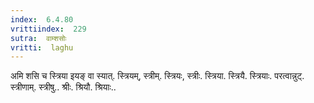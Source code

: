 ```yaml
---
index:  6.4.80
vrittiindex:  229
sutra:  वाम्शसोः
vritti:  laghu 
---
```


अमि शसि च स्त्रिया इयङ् वा स्यात्. स्त्रियम्, स्त्रीम्. स्त्रियः, स्त्रीः. स्त्रिया. स्त्रियै. स्त्रियाः. परत्वान्नुट्. स्त्रीणाम्. स्त्रीषु.. श्रीः. श्रियौ. श्रियाः..

